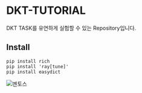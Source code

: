 # DKT-TUTORIAL

DKT TASK를 유연하게 실험할 수 있는 Repository입니다.

## Install

```
pip install rich
pip install 'ray[tune]'
pip install easydict
```

![멘토스](http://img.danawa.com/prod_img/500000/367/313/img/1313367_1.jpg?shrink=360:360&_v=20200921104637)

